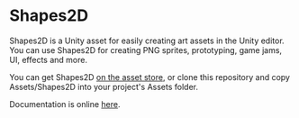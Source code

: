# Shapes2D
Shapes2D is a Unity asset for easily creating art assets in the Unity editor. You can use Shapes2D for creating PNG sprites, prototyping, game jams, UI, effects and more.

You can get Shapes2D [on the asset store](https://assetstore.unity.com/packages/tools/sprite-management/shapes2d-make-art-fast-62586), or clone this repository and copy Assets/Shapes2D into your project's Assets folder.

Documentation is online [here](http://sub-c.org/Shapes2D/documentation/).
